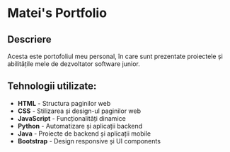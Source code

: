 # Matei's Portfolio

## Descriere
Acesta este portofoliul meu personal, în care sunt prezentate proiectele și abilitățile mele de dezvoltator software junior.

## Tehnologii utilizate:
- **HTML** - Structura paginilor web
- **CSS** - Stilizarea și design-ul paginilor web
- **JavaScript** - Funcționalități dinamice
- **Python** - Automatizare și aplicații backend
- **Java** - Proiecte de backend și aplicații mobile
- **Bootstrap** - Design responsive și UI components
